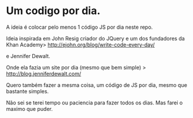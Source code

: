 # Um codigo por dia.

A ideia é colocar pelo menos 1 código JS por dia neste repo.

Ideia inspirada em   John Resig criador do JQuery e um dos fundadores da Khan Academy>  http://ejohn.org/blog/write-code-every-day/

e Jennifer Dewalt. 

Onde ela fazia um site por dia (mesmo que bem simple) > http://blog.jenniferdewalt.com/

Quero também fazer a mesma coisa, um código de JS por dia, mesmo que bastante simples. 

Não sei se terei tempo ou paciencia para fazer todos os dias. Mas farei o maximo que puder. 
